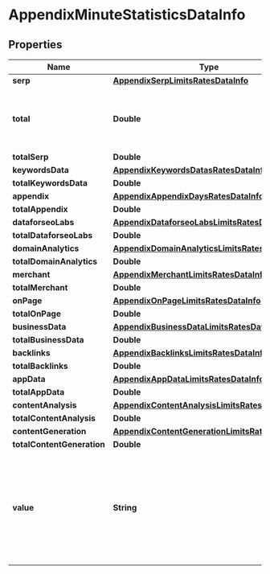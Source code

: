 

# AppendixMinuteStatisticsDataInfo


## Properties

| Name | Type | Description | Notes |
|------------ | ------------- | ------------- | -------------|
|**serp** | [**AppendixSerpLimitsRatesDataInfo**](AppendixSerpLimitsRatesDataInfo.md) |  |  [optional] |
|**total** | **Double** | total amount of money deposited to your account |  [optional] |
|**totalSerp** | **Double** |  |  [optional] |
|**keywordsData** | [**AppendixKeywordsDatasRatesDataInfo**](AppendixKeywordsDatasRatesDataInfo.md) |  |  [optional] |
|**totalKeywordsData** | **Double** |  |  [optional] |
|**appendix** | [**AppendixAppendixDaysRatesDataInfo**](AppendixAppendixDaysRatesDataInfo.md) |  |  [optional] |
|**totalAppendix** | **Double** |  |  [optional] |
|**dataforseoLabs** | [**AppendixDataforseoLabsLimitsRatesDataInfo**](AppendixDataforseoLabsLimitsRatesDataInfo.md) |  |  [optional] |
|**totalDataforseoLabs** | **Double** |  |  [optional] |
|**domainAnalytics** | [**AppendixDomainAnalyticsLimitsRatesDataInfo**](AppendixDomainAnalyticsLimitsRatesDataInfo.md) |  |  [optional] |
|**totalDomainAnalytics** | **Double** |  |  [optional] |
|**merchant** | [**AppendixMerchantLimitsRatesDataInfo**](AppendixMerchantLimitsRatesDataInfo.md) |  |  [optional] |
|**totalMerchant** | **Double** |  |  [optional] |
|**onPage** | [**AppendixOnPageLimitsRatesDataInfo**](AppendixOnPageLimitsRatesDataInfo.md) |  |  [optional] |
|**totalOnPage** | **Double** |  |  [optional] |
|**businessData** | [**AppendixBusinessDataLimitsRatesDataInfo**](AppendixBusinessDataLimitsRatesDataInfo.md) |  |  [optional] |
|**totalBusinessData** | **Double** |  |  [optional] |
|**backlinks** | [**AppendixBacklinksLimitsRatesDataInfo**](AppendixBacklinksLimitsRatesDataInfo.md) |  |  [optional] |
|**totalBacklinks** | **Double** |  |  [optional] |
|**appData** | [**AppendixAppDataLimitsRatesDataInfo**](AppendixAppDataLimitsRatesDataInfo.md) |  |  [optional] |
|**totalAppData** | **Double** |  |  [optional] |
|**contentAnalysis** | [**AppendixContentAnalysisLimitsRatesDataInfo**](AppendixContentAnalysisLimitsRatesDataInfo.md) |  |  [optional] |
|**totalContentAnalysis** | **Double** |  |  [optional] |
|**contentGeneration** | [**AppendixContentGenerationLimitsRatesDataInfo**](AppendixContentGenerationLimitsRatesDataInfo.md) |  |  [optional] |
|**totalContentGeneration** | **Double** |  |  [optional] |
|**value** | **String** | time period for grouping day in the yyyy-MM-dd format minute in the yyyy-MM-dd HH:mm format |  [optional] |



